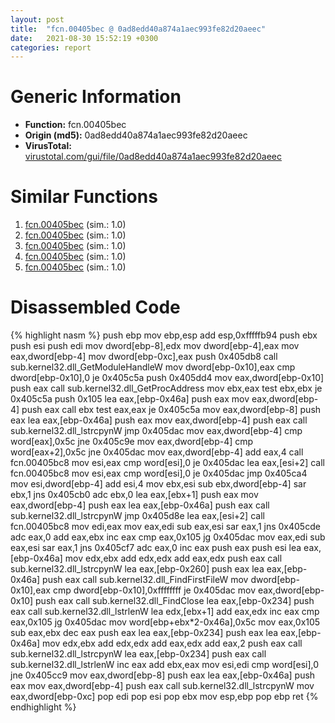 ```yaml
---
layout: post
title:  "fcn.00405bec @ 0ad8edd40a874a1aec993fe82d20aeec"
date:   2021-08-30 15:52:19 +0300
categories: report
---
```


# Generic Information
- **Function:** fcn.00405bec
- **Origin (md5):** 0ad8edd40a874a1aec993fe82d20aeec
- **VirusTotal:** [virustotal.com/gui/file/0ad8edd40a874a1aec993fe82d20aeec][virustotal_ref]



# Similar Functions

1. [fcn.00405bec][similar_1_ref] (sim.: 1.0)
2. [fcn.00405bec][similar_2_ref] (sim.: 1.0)
3. [fcn.00405bec][similar_3_ref] (sim.: 1.0)
4. [fcn.00405bec][similar_4_ref] (sim.: 1.0)
5. [fcn.00405bec][similar_5_ref] (sim.: 1.0)


# Disassembled Code

{% highlight nasm %}
push ebp
mov ebp,esp
add esp,0xfffffb94
push ebx
push esi
push edi
mov dword[ebp-8],edx
mov dword[ebp-4],eax
mov eax,dword[ebp-4]
mov dword[ebp-0xc],eax
push 0x405db8
call sub.kernel32.dll_GetModuleHandleW
mov dword[ebp-0x10],eax
cmp dword[ebp-0x10],0
je 0x405c5a
push 0x405dd4
mov eax,dword[ebp-0x10]
push eax
call sub.kernel32.dll_GetProcAddress
mov ebx,eax
test ebx,ebx
je 0x405c5a
push 0x105
lea eax,[ebp-0x46a]
push eax
mov eax,dword[ebp-4]
push eax
call ebx
test eax,eax
je 0x405c5a
mov eax,dword[ebp-8]
push eax
lea eax,[ebp-0x46a]
push eax
mov eax,dword[ebp-4]
push eax
call sub.kernel32.dll_lstrcpynW
jmp 0x405dac
mov eax,dword[ebp-4]
cmp word[eax],0x5c
jne 0x405c9e
mov eax,dword[ebp-4]
cmp word[eax+2],0x5c
jne 0x405dac
mov eax,dword[ebp-4]
add eax,4
call fcn.00405bc8
mov esi,eax
cmp word[esi],0
je 0x405dac
lea eax,[esi+2]
call fcn.00405bc8
mov esi,eax
cmp word[esi],0
je 0x405dac
jmp 0x405ca4
mov esi,dword[ebp-4]
add esi,4
mov ebx,esi
sub ebx,dword[ebp-4]
sar ebx,1
jns 0x405cb0
adc ebx,0
lea eax,[ebx+1]
push eax
mov eax,dword[ebp-4]
push eax
lea eax,[ebp-0x46a]
push eax
call sub.kernel32.dll_lstrcpynW
jmp 0x405d8e
lea eax,[esi+2]
call fcn.00405bc8
mov edi,eax
mov eax,edi
sub eax,esi
sar eax,1
jns 0x405cde
adc eax,0
add eax,ebx
inc eax
cmp eax,0x105
jg 0x405dac
mov eax,edi
sub eax,esi
sar eax,1
jns 0x405cf7
adc eax,0
inc eax
push eax
push esi
lea eax,[ebp-0x46a]
mov edx,ebx
add edx,edx
add eax,edx
push eax
call sub.kernel32.dll_lstrcpynW
lea eax,[ebp-0x260]
push eax
lea eax,[ebp-0x46a]
push eax
call sub.kernel32.dll_FindFirstFileW
mov dword[ebp-0x10],eax
cmp dword[ebp-0x10],0xffffffff
je 0x405dac
mov eax,dword[ebp-0x10]
push eax
call sub.kernel32.dll_FindClose
lea eax,[ebp-0x234]
push eax
call sub.kernel32.dll_lstrlenW
lea edx,[ebx+1]
add eax,edx
inc eax
cmp eax,0x105
jg 0x405dac
mov word[ebp+ebx*2-0x46a],0x5c
mov eax,0x105
sub eax,ebx
dec eax
push eax
lea eax,[ebp-0x234]
push eax
lea eax,[ebp-0x46a]
mov edx,ebx
add edx,edx
add eax,edx
add eax,2
push eax
call sub.kernel32.dll_lstrcpynW
lea eax,[ebp-0x234]
push eax
call sub.kernel32.dll_lstrlenW
inc eax
add ebx,eax
mov esi,edi
cmp word[esi],0
jne 0x405cc9
mov eax,dword[ebp-8]
push eax
lea eax,[ebp-0x46a]
push eax
mov eax,dword[ebp-4]
push eax
call sub.kernel32.dll_lstrcpynW
mov eax,dword[ebp-0xc]
pop edi
pop esi
pop ebx
mov esp,ebp
pop ebp
ret 
{% endhighlight %}


[similar_1_ref]: /report/fcn.00405bec@f79e0131d9be8aa2ee0d6ec62854ce89
[similar_2_ref]: /report/fcn.00405bec@c4f32fc9d3680d79e17e52694f7c500f
[similar_3_ref]: /report/fcn.00405bec@a8c51c88e2272f2397cc463a3ffa4544
[similar_4_ref]: /report/fcn.00405bec@9cf8403cbf23888d20d6ee3929791858
[similar_5_ref]: /report/fcn.00405bec@5d991d1a7a9b58aecd5ee95b2d0d7bd9
[virustotal_ref]: https://www.virustotal.com/gui/file/0ad8edd40a874a1aec993fe82d20aeec
